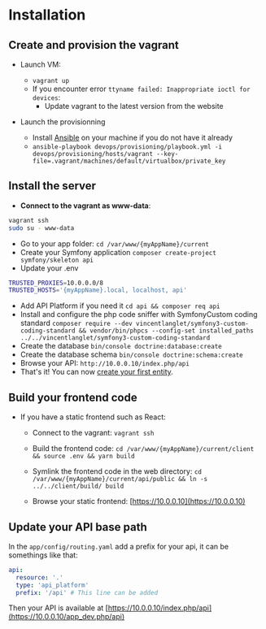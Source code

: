 # Installation

## Create and provision the vagrant

- Launch VM:

  - `vagrant up`
  - If you encounter error `ttyname failed: Inappropriate ioctl for devices`:
    - Update vagrant to the latest version from the website

- Launch the provisionning
  - Install [Ansible](http://docs.ansible.com/ansible/latest/intro_installation.html#installation) on your machine if you do not have it already
  - `ansible-playbook devops/provisioning/playbook.yml -i devops/provisioning/hosts/vagrant --key-file=.vagrant/machines/default/virtualbox/private_key`

## Install the server

- **Connect to the vagrant as www-data**:

```bash
vagrant ssh
sudo su - www-data
```

- Go to your app folder: `cd /var/www/{myAppName}/current`
- Create your Symfony application `composer create-project symfony/skeleton api`
- Update your .env

```bash
TRUSTED_PROXIES=10.0.0.0/8
TRUSTED_HOSTS='{myAppName}.local, localhost, api'
```

- Add API Platform if you need it `cd api && composer req api`
- Install and configure the php code sniffer with SymfonyCustom coding standard `composer require --dev vincentlanglet/symfony3-custom-coding-standard && vendor/bin/phpcs --config-set installed_paths ../../vincentlanglet/symfony3-custom-coding-standard`
- Create the database `bin/console doctrine:database:create`
- Create the database schema `bin/console doctrine:schema:create`
- Browse your API: `http://10.0.0.10/index.php/api`
- That's it! You can now [create your first entity](https://api-platform.com/docs/distribution#bringing-your-own-model).

## Build your frontend code

- If you have a static frontend such as React:

  - Connect to the vagrant: `vagrant ssh`

  - Build the frontend code: `cd /var/www/{myAppName}/current/client && source .env && yarn build`

  - Symlink the frontend code in the web directory: `cd /var/www/{myAppName}/current/api/public && ln -s ../../client/build/ build`

  - Browse your static frontend: [https://10.0.0.10](https://10.0.0.10)

## Update your API base path

In the `app/config/routing.yaml` add a prefix for your api, it can be somethings like that:

```yaml
api:
  resource: '.'
  type: 'api_platform'
  prefix: '/api' # This line can be added
```

Then your API is available at [https://10.0.0.10/index.php/api](https://10.0.0.10/app_dev.php/api)
